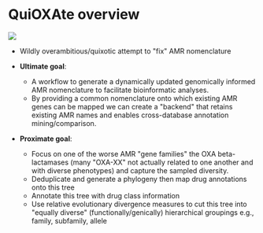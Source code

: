 # QuiOXAte overview

![](assets/quiOXAte.png)

- Wildly overambitious/quixotic attempt to "fix" AMR nomenclature 

- **Ultimate goal**: 
    - A workflow to generate a dynamically updated genomically informed AMR nomenclature to facilitate bioinformatic analyses.
    - By providing a common nomenclature onto which existing AMR genes can be mapped we can create a "backend" that retains existing AMR names and enables cross-database annotation mining/comparison.

- **Proximate goal**:
    - Focus on one of the worse AMR "gene families" the OXA beta-lactamases (many "OXA-XX" not actually related to one another and with diverse phenotypes) and capture the sampled diversity.
    - Deduplicate and generate a phylogeny then map drug annotations onto this tree
    - Annotate this tree with drug class information
    - Use relative evolutionary divergence measures to cut this tree into "equally diverse" (functionally/genically) hierarchical groupings e.g., family, subfamily, allele 

